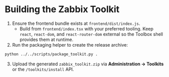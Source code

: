 # Building the Zabbix Toolkit

1. Ensure the frontend bundle exists at `frontend/dist/index.js`.
   - Build from `frontend/index.tsx` with your preferred tooling. Keep `react`, `react-dom`, and `react-router-dom` external so the Toolbox shell provides them at runtime.
2. Run the packaging helper to create the release archive:

```bash
python ../../scripts/package_toolkit.py .
```

3. Upload the generated `zabbix_toolkit.zip` via **Administration → Toolkits** or the `/toolkits/install` API.
